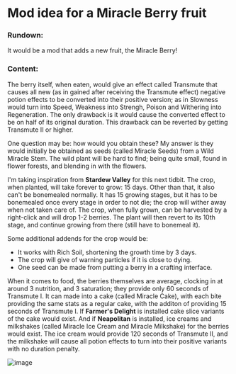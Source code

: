 # Mod idea for a Miracle Berry fruit
### Rundown:
It would be a mod that adds a new fruit, the Miracle Berry!
### Content:
The berry itself, when eaten, would give an effect called Transmute that causes all new (as in gained after receiving the Transmute effect) negative potion effects to be converted into their positive version; as in Slowness would turn into Speed, Weakness into Strengh, Poison and Withering into Regeneration. The only drawback is it would cause the converted effect to be on half of its original duration. This drawback can be reverted by getting Transmute II or higher.

One question may be: how would you obtain these? My answer is they would initially be obtained as seeds (called Miracle Seeds) from a Wild Miracle Stem. The wild plant will be hard to find; being quite small, found in flower forests, and blending in with the flowers.

I'm taking inspiration from __Stardew Valley__ for this next tidbit. The crop, when planted, will take forever to grow: 15 days. Other than that, it also can't be bonemealed normally. It has 15 growing stages, but it has to be bonemealed once every stage in order to not die; the crop will wither away when not taken care of. The crop, when fully grown, can be harvested by a right-click and will drop 1-2 berries. The plant will then revert to its 10th stage, and continue growing from there (still have to bonemeal it).

Some additional addends for the crop would be:
- It works with Rich Soil, shortening the growth time by 3 days.
- The crop will give of warning particles if it is close to dying.
- One seed can be made from putting a berry in a crafting interface.

When it comes to food, the berries themselves are average, clocking in at around 3 nutrition, and 3 saturation; they provide only 60 seconds of Transmute I. It can made into a cake (called Miracle Cake), with each bite providing the same stats as a regular cake, with the additon of providing 15 seconds of Transmute I. If __Farmer's Delight__ is installed cake slice variants of the cake would exist. And if __Neapolitan__ is installed, ice creams and milkshakes (called Miracle Ice Cream and Miracle Milkshake) for the berries would exist. The ice cream would provide 120 seconds of Transmute II, and the milkshake will cause all potion effects to turn into their positive variants with no duration penalty.

![image](https://github.com/ZAPtronCoder/RANDOM-STUPID-IDEAS/assets/106001153/e363d8f6-2e1a-48b4-b023-0a43ca92368e)
